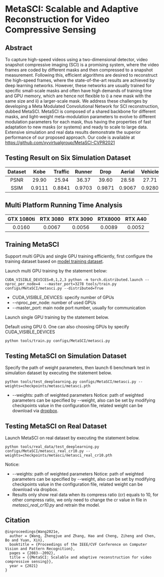 # MetaSCI: Scalable and Adaptive Reconstruction for Video Compressive Sensing

## Abstract 
To capture high-speed videos using a two-dimensional detector, video snapshot compressive imaging (SCI) is a promising system, where the video frames are coded by different masks and then compressed to a snapshot measurement. Following this, efficient algorithms are desired to reconstruct the high-speed frames, where the state-of-the-art results are achieved by deep learning networks. However, these networks are usually trained for specific small-scale masks and often have high demands of training time and  GPU memory, which are hence not flexible to i) a new mask  with the same size and ii) a larger-scale mask. We address  these challenges by developing a Meta Modulated Convolutional Network for SCI reconstruction, dubbed MetaSCI. MetaSCI is composed of a shared backbone for different masks, and light-weight meta-modulation parameters to evolve to different modulation parameters for each mask, thus having the properties of fast adaptation to new masks (or systems) and ready to scale to large data. Extensive simulation and real data results demonstrate the superior performance of our proposed approach. Our code is available at https://github.com/xyvirtualgroup/MetaSCI-CVPR2021


## Testing Result on Six Simulation Dataset
|Dataset|Kobe  |Traffic|Runner| Drop  | Aerial | Vehicle|Average|
|:----:|:----: |:----:|:-----:|:----: | :-----:|:----: |:----:|
|PSNR  | 29.90 | 25.94| 36.37 |  39.60| 28.58  | 27.71 | 31.35| 
|SSIM  |0.9111 |0.8841|0.9703 |0.9871 |0.9067  |0.9280 |0.9312|

## Multi Platform Running Time Analysis
|GTX 1080ti |RTX 3080 |RTX 3090 | RTX8000 | RTX A40|
|:---------:|:------: |:-------:|:-------:|:------:|
|  0.0160  | 0.0067  |  0.0056 |  0.0089 |  0.0052|

## Training MetaSCI 
Support multi GPUs and single GPU training efficiently, first configure the training dataset based on [model training dataset](../../docs/add_datasets.md).

Launch multi GPU training by the statement below:

```
CUDA_VISIBLE_DEVICES=0,1,2,3 python -m torch.distributed.launch --nproc_per_node=4  --master_port=3278 tools/train.py configs/MetaSCI/metasci.py --distributed=True
```
* CUDA_VISIBLE_DEVICES: specify number of GPUs
* --nproc_per_node: number of used GPUs
* --master_port: main node port number, usually for communication

Launch single GPU training by the statement below.

Default using GPU 0. One can also choosing GPUs by specify CUDA_VISIBLE_DEVICES

```
python tools/train.py configs/MetaSCI/metasci.py
```

## Testing MetaSCI on Simulation Dataset
Specify the path of weight parameters, then launch 6 benchmark test in simulation dataset by executing the statement below.

```
python tools/test_deeplearning.py configs/MetaSCI/metasci.py --weights=checkpoints/metasci/metasci.pth
```
* --weights: path of weighted parameters
  Notice: path of weighted parameters can be specified by --weight, also can be set by modifying checkpoints value in the configuration file, related weight can be download via [dropbox](https://www.dropbox.com/sh/96nf7jzabhqj4mh/AAB09QXrNGi_kujDDnWn6G32a?dl=0).

## Testing MetaSCI on Real Dataset 
Launch MetaSCI on real dataset by executing the statement below.

```
python tools/real_data/test_deeplearning.py configs/MetaSCI/metasci_real_cr10.py --weights=checkpoints/metasci/metasci_real_cr10.pth

```
Notice:

* --weights: path of weighted parameters
  Notice: path of weighted parameters can be specified by --weight, also can be set by modifying checkpoints value in the configuration file, related weight can be download via dropbox.
* Results only show real data when its compress ratio (cr) equals to 10, for other compress ratio, we only need to change the cr value in file in *metasci_real_cr10.py* and retrain the model.

## Citation 
```
@inproceedings{Wang2021e,
  author = {Wang, Zhengjue and Zhang, Hao and Cheng, Ziheng and Chen, Bo and Yuan, Xin},
  booktitle = {Proceedings of the IEEE/CVF Conference on Computer Vision and Pattern Recognition},
  pages = {2083--2092},
  title = {{MetaSCI: Scalable and adaptive reconstruction for video compressive sensing}},
  year = {2021}
}
```